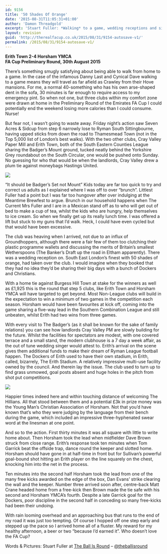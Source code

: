 ```yaml
---
id: 9156
title: '50 Shades Of Orange'
date: '2015-08-31T11:05:31+01:00'
author: 'Damon Threadgold'
excerpt: 'Stuart Fuller: *Walking* to a game, wedding receptions and six goals, Erith Town 2-4 Horsham YMCA.'
layout: revision
guid: 'http://therealfacup.co.uk/2015/08/31/9154-autosave-v1/'
permalink: /2015/08/31/9154-autosave-v1/
---
```


**Erith Town 2-4 Horsham YMCA**  
 **FA Cup Preliminary Round, 30th August 2015**

There’s something smugly satisfying about being able to walk from home to a game. In the case of the infamous Danny Last and Cynical Dave walking to a game means they will travel as far afield as Crawley from their Hove mansions. For me, a normal 40-something who has his own arse-shaped dent in the sofa, 30 minutes is far enough to require access to my emergency pint. So when not one, but three clubs within my comfort zone were drawn at home in the Preliminary Round of the Emirates FA Cup I could potentially end the weekend losing more calories than I could consume. Nurse!

But fear not, I wasn’t going to waste away. Friday night’s action saw Seven Acres &amp; Sidcup from step 6 narrowly lose to Ryman South Sittingbourne, having upped sticks from down the road to Thamesmead Town (not in the Top 5,000 list of London’s best walks). With the two other clubs, Cray Valley Paper Mill and Erith Town, both of the South Eastern Counties League sharing the Badger’s Mount ground, tucked neatly behind the Yorkshire Grey roundabout on the South Circular, one would be pushed onto Sunday. No guessing for who that would be when the landlords, Cray Valley drew a plum tie against moneybags Hastings United.

![](https://lh3.googleusercontent.com/-iaLAnTMd6fc/VeQjr_UED0I/AAAAAAAAFg8/vqMnBu9SKBI/s720-Ic42/image2.jpg)

“It should be Badger’s Set not Mount” Kids today are far too quick to try and correct us adults as I explained where I was off to over “brunch”. Littlest Fuller had a point but I was far too hungover after over indulging at the Meantime Brewfest to argue. Brunch in our household happens when The Current Mrs Fuller and I are in a Mexican stand off as to who will get out of bed to make a cup of tea, whilst the kids who are hungry, help themselves to ice cream. So when we finally get up its really lunch time. I was offered a lift but stuck to my guns that I’d walk. Heck, I could have even cycled but that would have been excessive.

The club was heaving when I arrived, not due to an influx of Groundhoppers, although there were a fair few of them too clutching their plastic programme wallets and discussing the merits of Britain’s smallest Wetherspoons (The Banker’s Draft up the road in Eltham apparently). There was a wedding reception on. South East London’s finest with 50 shades of orange, had taken over the club. I would imagine when they booked that they had no idea they’d be sharing their big days with a bunch of Dockers and Christians.

With a home tie against Burgess Hill Town at stake for the winners as well as £1,925 this is the round that step 5 clubs, like Erith Town and Horsham YMCA will have targeted to get beyond. Most Non-League clubs will build in the expectation to win a minimum of two games in the competition each season. Horsham would have been favourites at kick off, coming into the game sharing a five-way lead in the Southern Combination League and still unbeaten, whilst Erith had two wins from three games.

With every visit to The Badger’s (as it shall be known for the sake of family relations) you can see how landlords Cray Valley PM are slowly building for the future. Whilst the facilities for spectators are modest, with one covered terrace and a small stand, the modern clubhouse is a 7 day a week affair, as the out of tune wedding singer would attest to. Erith’s arrival on the scene gives them additional funds to make their dream of Ryman League football happen. The Dockers of Erith used to have their own stadium, in Erith, called, bizarrely, The Erith Stadium. A relatively impressive multi-use facility owned by the council. And therein lay the issue. The club used to turn up to find grass unmowed, goal posts absent and huge holes in the pitch from shot put competitions.

![](https://lh3.googleusercontent.com/-etu35E0eQK8/VeQjr955dDI/AAAAAAAAFg4/I0UbizqI1Ek/s720-Ic42/image1.jpg)

Happier times indeed here and within touching distance of welcoming The Hillians. All that stood between them and a potential £3k in prize money was the Young Man’s Christian Association of Horsham. Not that you’d have known that’s who they were judging by the language from their bench during the game, which included an impressive three-hyphenated swear word at the linesman at one point.

And so to the action. First thirty minutes it was all square with little to write home about. Then Horsham took the lead when midfielder Dave Brown struck from close range. Erith’s response took ten minutes when Tom Garrick beat the offside trap, dance round the keeper and slotted home. Horsham should have gone in at half-time in front but for Sullivan’s powerful goal-bound shot hitting an Erith player on the line squarely on the chest, knocking him into the net in the process.

Ten minutes into the second half Horsham took the lead from one of the many free kicks awarded on the edge of the box, Dan Evans’ strike clearing the wall and the keeper. Number three arrived soon after, centre-back Matt Crane headed home from a free-kick then Brown made the tie safe with his second and Horsham YMCA’s fourth. Despite a late Garrick goal for the Dockers, poor discipline in the second half in conceding so many free-kicks had been their undoing.

With rain looming overhead and an approaching bus that runs to the end of my road it was just too tempting. Of course I hopped off one step early and stepped up the pace so I arrived home all of a fluster. My reward for my healthy afternoon, a beer or two “because I’d earned it”. Who doesn’t love the FA Cup?

Words &amp; Pictures: Stuart Fuller at [The Ball Is Round](http://theballisround.co.uk/) – [@theballisround](https://twitter.com/theballisround)